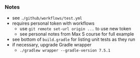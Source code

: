 
### Notes

* see `./github/workflows/test.yml`
* requires personal token with workflows
    - use `git remote set-url origin ...` to use new token
    - see personal notes from Max S course for full example
* see bottom of `build.gradle` for listing unit tests as they run 
* if necessary, upgrade Gradle wrapper
    - `./gradlew wrapper --gradle-version 7.5.1`

